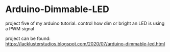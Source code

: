 # Arduino-Dimmable-LED
project five of my arduino tutorial. control how dim or bright an LED is using a PWM signal


project can be found:
https://lacklusterstudios.blogspot.com/2020/07/arduino-dimmable-led.html
